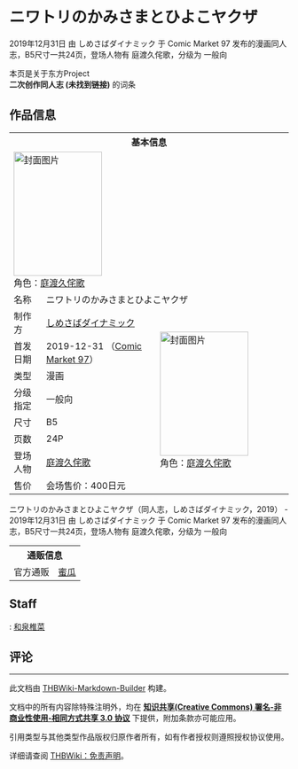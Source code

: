 # ニワトリのかみさまとひよこヤクザ

<!-- source html: G:\repos\THBWiki-Markdown-Builder\THBWikiMarkdown\Temp\main\6\6c\ns0%3A%E3%83%8B%E3%83%AF%E3%83%88%E3%83%AA%E3%81%AE%E3%81%8B%E3%81%BF%E3%81%95%E3%81%BE%E3%81%A8%E3%81%B2%E3%82%88%E3%81%93%E3%83%A4%E3%82%AF%E3%82%B6.html -->

2019年12月31日 由 しめさばダイナミック 于 Comic Market 97 发布的漫画同人志，B5尺寸一共24页，登场人物有 庭渡久侘歌，分级为 一般向

本页是关于东方Project  
 **二次创作同人志 (未找到链接)** 的词条
## 作品信息

<table><tbody><tr><th colspan="3">基本信息</th></tr><tr><td class="cover-artwork-mobile" colspan="2"><a href="./文件-ニワトリのかみさまとひよこヤクザ封面.jpg.md" class="image" title="封面图片"><img alt="封面图片" src="https://upload.thwiki.cc/thumb/5/54/%E3%83%8B%E3%83%AF%E3%83%88%E3%83%AA%E3%81%AE%E3%81%8B%E3%81%BF%E3%81%95%E3%81%BE%E3%81%A8%E3%81%B2%E3%82%88%E3%81%93%E3%83%A4%E3%82%AF%E3%82%B6%E5%B0%81%E9%9D%A2.jpg/159px-%E3%83%8B%E3%83%AF%E3%83%88%E3%83%AA%E3%81%AE%E3%81%8B%E3%81%BF%E3%81%95%E3%81%BE%E3%81%A8%E3%81%B2%E3%82%88%E3%81%93%E3%83%A4%E3%82%AF%E3%82%B6%E5%B0%81%E9%9D%A2.jpg" decoding="async" loading="lazy" width="159" height="224" srcset="https://upload.thwiki.cc/thumb/5/54/%E3%83%8B%E3%83%AF%E3%83%88%E3%83%AA%E3%81%AE%E3%81%8B%E3%81%BF%E3%81%95%E3%81%BE%E3%81%A8%E3%81%B2%E3%82%88%E3%81%93%E3%83%A4%E3%82%AF%E3%82%B6%E5%B0%81%E9%9D%A2.jpg/238px-%E3%83%8B%E3%83%AF%E3%83%88%E3%83%AA%E3%81%AE%E3%81%8B%E3%81%BF%E3%81%95%E3%81%BE%E3%81%A8%E3%81%B2%E3%82%88%E3%81%93%E3%83%A4%E3%82%AF%E3%82%B6%E5%B0%81%E9%9D%A2.jpg 1.5x, https://upload.thwiki.cc/thumb/5/54/%E3%83%8B%E3%83%AF%E3%83%88%E3%83%AA%E3%81%AE%E3%81%8B%E3%81%BF%E3%81%95%E3%81%BE%E3%81%A8%E3%81%B2%E3%82%88%E3%81%93%E3%83%A4%E3%82%AF%E3%82%B6%E5%B0%81%E9%9D%A2.jpg/317px-%E3%83%8B%E3%83%AF%E3%83%88%E3%83%AA%E3%81%AE%E3%81%8B%E3%81%BF%E3%81%95%E3%81%BE%E3%81%A8%E3%81%B2%E3%82%88%E3%81%93%E3%83%A4%E3%82%AF%E3%82%B6%E5%B0%81%E9%9D%A2.jpg 2x" data-file-width="319" data-file-height="450"></a><div class="cover-char">角色：<a href="./庭渡久侘歌.md" title="庭渡久侘歌">庭渡久侘歌</a></div></td>
</tr><tr><td class="label">名称</td><td colspan="2"> ニワトリのかみさまとひよこヤクザ </td></tr><tr><td class="label">制作方</td><td><a href="./しめさばダイナミック.md" title="しめさばダイナミック">しめさばダイナミック</a></td><td class="cover-artwork" rowspan="8" style="min-width:224px;"><a href="./文件-ニワトリのかみさまとひよこヤクザ封面.jpg.md" class="image" title="封面图片"><img alt="封面图片" src="https://upload.thwiki.cc/thumb/5/54/%E3%83%8B%E3%83%AF%E3%83%88%E3%83%AA%E3%81%AE%E3%81%8B%E3%81%BF%E3%81%95%E3%81%BE%E3%81%A8%E3%81%B2%E3%82%88%E3%81%93%E3%83%A4%E3%82%AF%E3%82%B6%E5%B0%81%E9%9D%A2.jpg/159px-%E3%83%8B%E3%83%AF%E3%83%88%E3%83%AA%E3%81%AE%E3%81%8B%E3%81%BF%E3%81%95%E3%81%BE%E3%81%A8%E3%81%B2%E3%82%88%E3%81%93%E3%83%A4%E3%82%AF%E3%82%B6%E5%B0%81%E9%9D%A2.jpg" decoding="async" loading="lazy" width="159" height="224" srcset="https://upload.thwiki.cc/thumb/5/54/%E3%83%8B%E3%83%AF%E3%83%88%E3%83%AA%E3%81%AE%E3%81%8B%E3%81%BF%E3%81%95%E3%81%BE%E3%81%A8%E3%81%B2%E3%82%88%E3%81%93%E3%83%A4%E3%82%AF%E3%82%B6%E5%B0%81%E9%9D%A2.jpg/238px-%E3%83%8B%E3%83%AF%E3%83%88%E3%83%AA%E3%81%AE%E3%81%8B%E3%81%BF%E3%81%95%E3%81%BE%E3%81%A8%E3%81%B2%E3%82%88%E3%81%93%E3%83%A4%E3%82%AF%E3%82%B6%E5%B0%81%E9%9D%A2.jpg 1.5x, https://upload.thwiki.cc/thumb/5/54/%E3%83%8B%E3%83%AF%E3%83%88%E3%83%AA%E3%81%AE%E3%81%8B%E3%81%BF%E3%81%95%E3%81%BE%E3%81%A8%E3%81%B2%E3%82%88%E3%81%93%E3%83%A4%E3%82%AF%E3%82%B6%E5%B0%81%E9%9D%A2.jpg/317px-%E3%83%8B%E3%83%AF%E3%83%88%E3%83%AA%E3%81%AE%E3%81%8B%E3%81%BF%E3%81%95%E3%81%BE%E3%81%A8%E3%81%B2%E3%82%88%E3%81%93%E3%83%A4%E3%82%AF%E3%82%B6%E5%B0%81%E9%9D%A2.jpg 2x" data-file-width="319" data-file-height="450"></a><div class="cover-char">角色：<a href="./庭渡久侘歌.md" title="庭渡久侘歌">庭渡久侘歌</a></div></td>
</tr><tr><td class="label">首发日期</td><td>2019-12-31&#160;（<a href="/展会作品列表?e=Comic+Market%2397">Comic Market 97</a>）</td></tr><tr><td class="label">类型</td><td>漫画</td></tr><tr><td class="label">分级指定</td><td>一般向</td></tr><tr><td class="label">尺寸</td><td>B5</td></tr><tr><td class="label">页数</td><td>24P</td></tr><tr><td class="label">登场人物</td><td><a href="./庭渡久侘歌.md" title="庭渡久侘歌">庭渡久侘歌</a></td></tr><tr><td class="label">售价</td><td>会场售价：400日元</td></tr></tbody></table>

ニワトリのかみさまとひよこヤクザ（同人志，しめさばダイナミック，2019） - 2019年12月31日 由 しめさばダイナミック 于 Comic Market 97 发布的漫画同人志，B5尺寸一共24页，登场人物有 庭渡久侘歌，分级为 一般向

<table><tbody><tr><th colspan="3">通贩信息</th></tr><tr><td class="label">官方通贩</td><td colspan="2"><a rel="nofollow" class="external text" href="https://www.melonbooks.co.jp/detail/detail.php?product_id=594244">蜜瓜</a></td></tr></tbody></table>


## Staff
: [和泉椎菜](./和泉椎菜.md)

## 评论




---

此文档由 [THBWiki-Markdown-Builder](https://github.com/Delsin-Yu/THBWiki-Markdown-Builder) 构建。

文档中的所有内容除特殊注明外，均在 [**知识共享(Creative Commons) 署名-非商业性使用-相同方式共享 3.0 协议**](https://creativecommons.org/licenses/by-sa/3.0/deed.zh-hans) 下提供，附加条款亦可能应用。

引用类型与其他类型作品版权归原作者所有，如有作者授权则遵照授权协议使用。

详细请查阅 [THBWiki：免责声明](https://thbwiki.cc/THBWiki:%E5%85%8D%E8%B4%A3%E5%A3%B0%E6%98%8E)。

